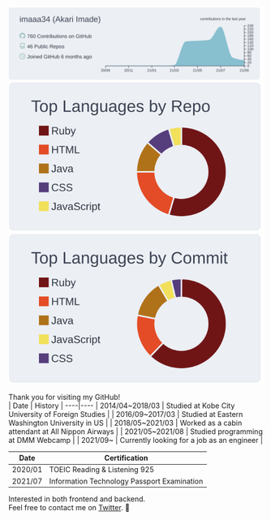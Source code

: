 [![](https://raw.githubusercontent.com/imaaa34/imaaa34/main/profile-summary-card-output/nord_bright/0-profile-details.svg)](https://github.com/vn7n24fzkq/github-profile-summary-cards)
[![](https://raw.githubusercontent.com/imaaa34/imaaa34/main/profile-summary-card-output/nord_bright/1-repos-per-language.svg)](https://github.com/vn7n24fzkq/github-profile-summary-cards) [![](https://raw.githubusercontent.com/imaaa34/imaaa34/main/profile-summary-card-output/nord_bright/2-most-commit-language.svg)](https://github.com/vn7n24fzkq/github-profile-summary-cards)

Thank you for visiting my GitHub!  
| Date | History |
----|---- 
| 2014/04~2018/03 | Studied at Kobe City University of Foreign Studies |
| 2016/09~2017/03 | Studied at Eastern Washington University in US |
| 2018/05~2021/03 | Worked as a cabin attendant at All Nippon Airways |
| 2021/05~2021/08 | Studied programming at DMM Webcamp |
| 2021/09~ | Currently looking for a job as an engineer |
  

  
| Date | Certification |
----|---- 
| 2020/01 | TOEIC Reading & Listening 925 |
| 2021/07 | Information Technology Passport Examination |
  
Interested in both frontend and backend.  
Feel free to contact me on [Twitter](https://twitter.com/y_bfe/). 🙂
